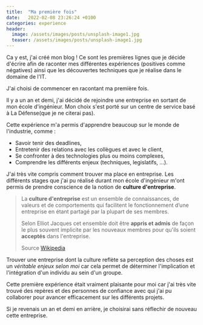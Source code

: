 ```yaml
---
title:  "Ma première fois"
date:   2022-02-08 23:26:24 +0100
categories: experience
header:
  image: /assets/images/posts/unsplash-image1.jpg
  teaser: /assets/images/posts/unsplash-image1.jpg
---
```

Ca y est, j'ai créé mon blog ! Ce sont les premières lignes que je décide d'écrire afin de raconter mes différentes
expériences (positives comme négatives) ainsi que les découvertes techniques que je réalise dans le domaine de l'IT.

J'ai choisi de commencer en racontant ma première fois.


Il y a un an et demi, j'ai décidé de rejoindre une entreprise en sortant de mon école d'ingénieur.
Mon choix s'est porté sur un centre de service basé à La Défense(que je ne citerai pas).

Cette expérience m'a permis d'apprendre beaucoup sur le monde de l'industrie, comme :

* Savoir tenir des deadlines,
* Entretenir des relations avec les collègues et avec le client,
* Se confronter à des technologies plus ou moins complexes,
* Comprendre les différents enjeux (techniques, legislatifs, ...).

J'ai très vite compris comment trouver ma place en entreprise. Les différents stages que j'ai pu réalisé
durant mon école d'ingénieur m'ont permis de prendre conscience de la notion de **culture d'entreprise**.

> La **culture d'entreprise** est un ensemble de connaissances, de valeurs et de comportements qui facilitent le fonctionnement d’une entreprise en étant partagé par la plupart de ses membres. 
>
> Selon Elliot Jacques cet ensemble doit être **appris et admis** de façon le plus souvent implicite par les nouveaux membres pour qu'ils soient **acceptés** dans l'entreprise.
>
> Source [Wikipedia](https://fr.wikipedia.org/wiki/Culture_d%27entreprise)

Trouver une entreprise dont la culture reflète sa perception des choses est un *véritable enjeux selon moi* 
car cela permet de déterminer l'implication et l'intégration d'un individu au sein d'un groupe.

Cette première expérience était vraiment plaisante pour moi car j'ai très vite trouvé des repères et des personnes
de confiance avec qui j'ai pu collaborer pour avancer efficacement sur les différents projets.

Si je revenais un an et demi en arrière, je choisirai sans réflechir de nouveau cette entreprise.

